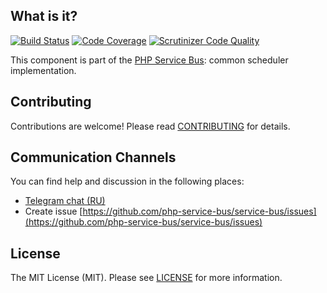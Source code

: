 ## What is it?
[![Build Status](https://travis-ci.org/php-service-bus/scheduler.svg?branch=v4.0)](https://travis-ci.org/php-service-bus/scheduler)
[![Code Coverage](https://scrutinizer-ci.com/g/php-service-bus/scheduler/badges/coverage.png?b=master)](https://scrutinizer-ci.com/g/php-service-bus/scheduler/?branch=4.0)
[![Scrutinizer Code Quality](https://scrutinizer-ci.com/g/php-service-bus/scheduler/badges/quality-score.png?b=4.0)](https://scrutinizer-ci.com/g/php-service-bus/scheduler/?branch=4.0)

This component is part of the [PHP Service Bus](https://github.com/php-service-bus/service-bus): common scheduler implementation.

## Contributing
Contributions are welcome! Please read [CONTRIBUTING](CONTRIBUTING.md) for details.

## Communication Channels
You can find help and discussion in the following places:
* [Telegram chat (RU)](https://t.me/php_service_bus)
* Create issue [https://github.com/php-service-bus/service-bus/issues](https://github.com/php-service-bus/service-bus/issues)

## License

The MIT License (MIT). Please see [LICENSE](LICENSE.md) for more information.
